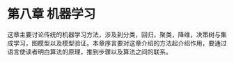 # 第八章 机器学习
这章主要讨论传统的机器学习方法，涉及到分类，回归，聚类，降维，决策树与集成学习，图模型以及模型验证。本章序言要对这章介绍的方法起介绍作用，要通过语言使读者明白算法的原理，推到步骤以及算法之间的联系。    


